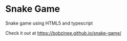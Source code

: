 # Snake Game
Snake game using HTML5 and typescript

Check it out at https://bobzinee.github.io/snake-game/
